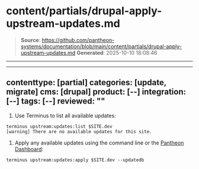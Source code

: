# content/partials/drupal-apply-upstream-updates.md

> **Source**: https://github.com/pantheon-systems/documentation/blob/main/content/partials/drupal-apply-upstream-updates.md
> **Generated**: 2025-10-10 18:08:46

---

---
contenttype: [partial]
categories: [update, migrate]
cms: [drupal]
product: [--]
integration: [--]
tags: [--]
reviewed: ""
---

1. Use Terminus to list all available updates:

  ```bash{outputLines:2}
  terminus upstream:updates:list $SITE.dev
  [warning] There are no available updates for this site.
  ```

1. Apply any available updates using the command line or the [Pantheon Dashboard](/core-updates#apply-upstream-updates-via-the-site-dashboard):

  ```bash{promptUser: user}
  terminus upstream:updates:apply $SITE.dev --updatedb
  ```
